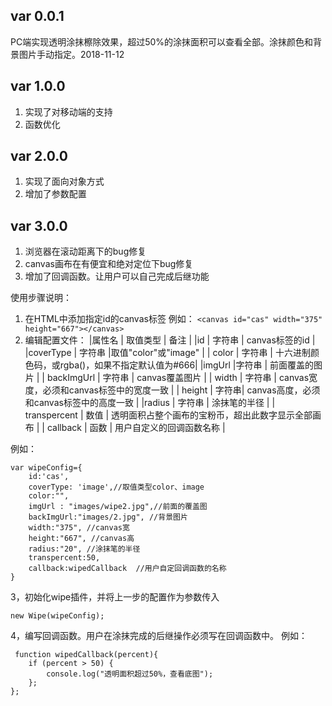 ﻿## var 0.0.1  ##
PC端实现透明涂抹檫除效果，超过50%的涂抹面积可以查看全部。涂抹颜色和背景图片手动指定。2018-11-12
## var 1.0.0 ##
1. 实现了对移动端的支持
1. 函数优化
## var 2.0.0 ##
1. 实现了面向对象方式
1. 增加了参数配置
## var 3.0.0 ##
1. 浏览器在滚动距离下的bug修复
1. canvas画布在有便宜和绝对定位下bug修复
1. 增加了回调函数。让用户可以自己完成后继功能

使用步骤说明：
1. 在HTML中添加指定id的canvas标签
例如：
` <canvas id="cas" width="375" height="667"></canvas> `
1. 编辑配置文件：
|属性名 | 取值类型 | 备注 |
|id | 字符串 | canvas标签的id |
|coverType | 字符串 |取值"color"或"image" |
| color | 字符串 | 十六进制颜色码，或rgba()，如果不指定默认值为#666|
|imgUrl |字符串 | 前面覆盖的图片 |
| backImgUrl | 字符串 | canvas覆盖图片 |
| width | 字符串 | canvas宽度，必须和canvas标签中的宽度一致 |
| height |  字符串|  canvas高度，必须和canvas标签中的高度一致 |
|radius | 字符串 | 涂抹笔的半径 |
| transpercent | 数值 | 透明面积占整个画布的宝粉币，超出此数字显示全部画布 |
| callback | 函数 | 用户自定义的回调函数名称 |


例如：
``` 
var wipeConfig={
	id:'cas',
	coverType: 'image',//取值类型color、image
	color:"",
	imgUrl : "images/wipe2.jpg",//前面的覆盖图
	backImgUrl:"images/2.jpg", //背景图片
	width:"375", //canvas宽
	height:"667", //canvas高
	radius:"20", //涂抹笔的半径
	transpercent:50,
	callback:wipedCallback	//用户自定回调函数的名称
}
 ```
 3，初始化wipe插件，并将上一步的配置作为参数传入
``` 
new Wipe(wipeConfig);
 ```
 4，编写回调函数。用户在涂抹完成的后继操作必须写在回调函数中。
 例如：
``` 
 function wipedCallback(percent){
	if (percent > 50) {
		console.log("透明面积超过50%，查看底图");
	};
};
 ```
